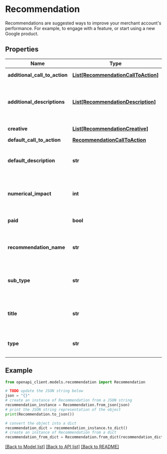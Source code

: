 # Recommendation

Recommendations are suggested ways to improve your merchant account's performance. For example, to engage with a feature, or start using a new Google product.

## Properties

Name | Type | Description | Notes
------------ | ------------- | ------------- | -------------
**additional_call_to_action** | [**List[RecommendationCallToAction]**](RecommendationCallToAction.md) | Output only. CTAs of this recommendation. Repeated. | [optional] [readonly] 
**additional_descriptions** | [**List[RecommendationDescription]**](RecommendationDescription.md) | Output only. List of additional localized descriptions for a recommendation. Localication uses the &#x60;languageCode&#x60; field in &#x60;GenerateRecommendations&#x60; requests. Not all description types are guaranteed to be present and we recommend to rely on default description. | [optional] [readonly] 
**creative** | [**List[RecommendationCreative]**](RecommendationCreative.md) | Output only. Any creatives attached to the recommendation. Repeated. | [optional] [readonly] 
**default_call_to_action** | [**RecommendationCallToAction**](RecommendationCallToAction.md) |  | [optional] 
**default_description** | **str** | Optional. Localized recommendation description. The localization the {@link &#x60;GenerateRecommendationsRequest.language_code&#x60;} field in {@link &#x60;GenerateRecommendationsRequest&#x60;} requests. | [optional] 
**numerical_impact** | **int** | Optional. A numerical score of the impact from the recommendation&#39;s description. For example, a recommendation might suggest an upward trend in sales for a certain product. Higher number means larger impact. | [optional] 
**paid** | **bool** | Optional. Indicates whether a user needs to pay when they complete the user journey suggested by the recommendation. | [optional] 
**recommendation_name** | **str** | Optional. Localized recommendation name. The localization uses the {@link &#x60;GenerateRecommendationsRequest.language_code&#x60;} field in {@link &#x60;GenerateRecommendationsRequest&#x60;} requests. | [optional] 
**sub_type** | **str** | Optional. Subtype of the recommendations. Only applicable when multiple recommendations can be generated per type, and is used as an identifier of recommendation under the same recommendation type. | [optional] 
**title** | **str** | Optional. Localized Recommendation Title. Localization uses the {@link &#x60;GenerateRecommendationsRequest.language_code&#x60;} field in {@link &#x60;GenerateRecommendationsRequest&#x60;} requests. | [optional] 
**type** | **str** | Output only. Type of the recommendation. List of currently available recommendation types: - OPPORTUNITY_CREATE_NEW_COLLECTION - OPPORTUNITY_CREATE_EMAIL_CAMPAIGN | [optional] [readonly] 

## Example

```python
from openapi_client.models.recommendation import Recommendation

# TODO update the JSON string below
json = "{}"
# create an instance of Recommendation from a JSON string
recommendation_instance = Recommendation.from_json(json)
# print the JSON string representation of the object
print(Recommendation.to_json())

# convert the object into a dict
recommendation_dict = recommendation_instance.to_dict()
# create an instance of Recommendation from a dict
recommendation_from_dict = Recommendation.from_dict(recommendation_dict)
```
[[Back to Model list]](../README.md#documentation-for-models) [[Back to API list]](../README.md#documentation-for-api-endpoints) [[Back to README]](../README.md)


